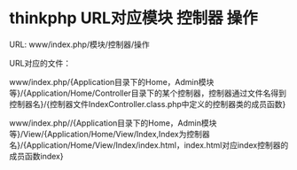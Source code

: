 # thinkphp URL对应模块 控制器 操作

URL: www/index.php/模块/控制器/操作

URL对应的文件：

www/index.php/{Application目录下的Home，Admin模块等}/{Application/Home/Controller目录下的某个控制器，控制器通过文件名得到控制器名}/{控制器文件IndexController.class.php中定义的控制器类的成员函数}

www/index.php//{Application目录下的Home，Admin模块等}/View/{Application/Home/View/Index,Index为控制器名}/{Application/Home/View/Index/index.html，index.html对应index控制器的成员函数index}

